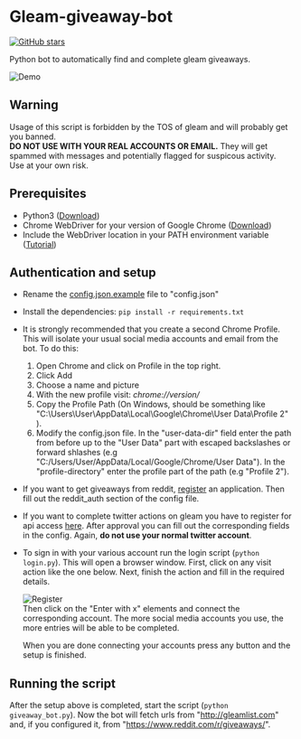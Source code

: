 

# Gleam-giveaway-bot
[![GitHub stars](https://img.shields.io/github/stars/TobiasPankner/Gleam-giveaway-bot.svg?style=social&label=Star&maxAge=2592000)](https://GitHub.com/TobiasPankner/Gleam-giveaway-bot/stargazers/)  

Python bot to automatically find and complete gleam giveaways.  

![Demo](https://imgur.com/GE8wlBg.gif)  

## Warning

Usage of this script is forbidden by the TOS of gleam and will probably get you banned.  
**DO NOT USE WITH YOUR REAL ACCOUNTS OR EMAIL.** They will get spammed with messages and potentially flagged for suspicous activity.  
Use at your own risk.

## Prerequisites

- Python3 ([Download](https://www.python.org/downloads/))
 - Chrome WebDriver for your version of Google Chrome ([Download](https://chromedriver.chromium.org/downloads))
 - Include the WebDriver location in your PATH environment variable ([Tutorial](https://zwbetz.com/download-chromedriver-binary-and-add-to-your-path-for-automated-functional-testing/))

## Authentication and setup

- Rename the  [config.json.example](config.json.example) file to "config.json"  
- Install the dependencies: `pip install -r requirements.txt`

- It is strongly recommended that you create a second Chrome Profile. This will isolate your usual social media accounts and 			email from the bot.
To do this:  

	 1. Open Chrome and click on Profile in the top right.
	 2. Click Add
	 3. Choose a name and picture
	 4. With the new profile visit: *chrome://version/*
	 5. Copy the Profile Path (On Windows, should be something like "C:\Users\User\AppData\Local\Google\Chrome\User 		Data\Profile 2" ). 
	 6. Modify the config.json file.   In the "user-data-dir" field enter the path from before up to the "User Data" part with escaped backslashes or forward shlashes (e.g 	"C:/Users/User/AppData/Local/Google/Chrome/User Data"). In the "profile-directory" enter the profile part of the path (e.g "Profile 2").

 - If you want to get giveaways from reddit, [register](https://www.reddit.com/prefs/apps/) an application. Then fill out the reddit_auth section of the config file.
 
 - If you want to complete twitter actions on gleam you have to register for api access [here](https://developer.twitter.com/en/apps). After approval you can fill out the corresponding fields in the config. Again, **do not use your normal twitter account**.
 
- To sign in with your various account run the login script (`python login.py`). This will open a browser window. First, click on any visit action like the one below. Next, finish the action and fill in the required details.  
  
  ![Register](https://imgur.com/4tsJj6U.png)  
Then click on the "Enter with x" elements and connect the corresponding account. The more social media accounts you use, the more entries will be able to be completed.  
  
  When you are done connecting your accounts press any button and the setup is finished.
  
## Running the script
After the setup above is completed, start the script (`python giveaway_bot.py`). Now the bot will fetch urls from "http://gleamlist.com" and, if you configured it, from "https://www.reddit.com/r/giveaways/".
